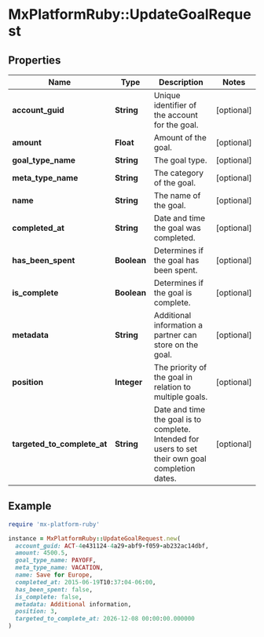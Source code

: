 # MxPlatformRuby::UpdateGoalRequest

## Properties

| Name | Type | Description | Notes |
| ---- | ---- | ----------- | ----- |
| **account_guid** | **String** | Unique identifier of the account for the goal. | [optional] |
| **amount** | **Float** | Amount of the goal. | [optional] |
| **goal_type_name** | **String** | The goal type. | [optional] |
| **meta_type_name** | **String** | The category of the goal. | [optional] |
| **name** | **String** | The name of the goal. | [optional] |
| **completed_at** | **String** | Date and time the goal was completed. | [optional] |
| **has_been_spent** | **Boolean** | Determines if the goal has been spent. | [optional] |
| **is_complete** | **Boolean** | Determines if the goal is complete. | [optional] |
| **metadata** | **String** | Additional information a partner can store on the goal. | [optional] |
| **position** | **Integer** | The priority of the goal in relation to multiple goals. | [optional] |
| **targeted_to_complete_at** | **String** | Date and time the goal is to complete. Intended for users to set their own goal completion dates. | [optional] |

## Example

```ruby
require 'mx-platform-ruby'

instance = MxPlatformRuby::UpdateGoalRequest.new(
  account_guid: ACT-4e431124-4a29-abf9-f059-ab232ac14dbf,
  amount: 4500.5,
  goal_type_name: PAYOFF,
  meta_type_name: VACATION,
  name: Save for Europe,
  completed_at: 2015-06-19T10:37:04-06:00,
  has_been_spent: false,
  is_complete: false,
  metadata: Additional information,
  position: 3,
  targeted_to_complete_at: 2026-12-08 00:00:00.000000
)
```

